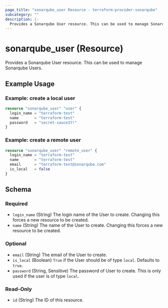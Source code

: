 ```yaml
---
page_title: "sonarqube_user Resource - terraform-provider-sonarqube"
subcategory: ""
description: |-
  Provides a Sonarqube User resource. This can be used to manage Sonarqube Users.
---
```


# sonarqube_user (Resource)

Provides a Sonarqube User resource. This can be used to manage Sonarqube Users.

## Example Usage
### Example: create a local user
```terraform
resource "sonarqube_user" "user" {
  login_name = "terraform-test"
  name       = "terraform-test"
  password   = "secret-sauce37!"
}
```

### Example: create a remote user
```terraform
resource "sonarqube_user" "remote_user" {
  login_name = "terraform-test"
  name       = "terraform-test"
  email      = "terraform-test@sonarqube.com"
  is_local   = false
}
```

<!-- schema generated by tfplugindocs -->
## Schema

### Required

- `login_name` (String) The login name of the User to create. Changing this forces a new resource to be created.
- `name` (String) The name of the User to create. Changing this forces a new resource to be created.

### Optional

- `email` (String) The email of the User to create.
- `is_local` (Boolean) `True` if the User should be of type `local`. Defaults to `true`.
- `password` (String, Sensitive) The password of User to create. This is only used if the user is of type `local`.

### Read-Only

- `id` (String) The ID of this resource.

